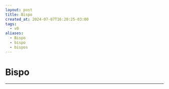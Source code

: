 ```yaml
---
layout: post
title: Bispo
created_at: 2024-07-07T16:20:25-03:00
tags:
  - v0
aliases:
  - Bispo
  - bispo
  - bispos
---
```

# Bispo
----

